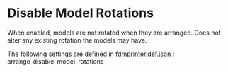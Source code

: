 # Disable Model Rotations

When enabled, models are not rotated when they are arranged. Does not alter any existing rotation the models may have.

The following settings are defined in [fdmprinter.def.json](https://github.com/smartavionics/Cura/blob/mb-master/resources/definitions/fdmprinter.def.json) : arrange_disable_model_rotations
